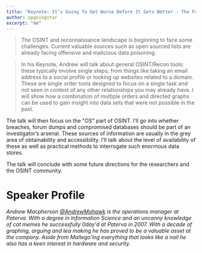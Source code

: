 ```yaml
---
title: "Keynote: It’s Going To Get Worse Before It Gets Better - The Future of Recon Data Mining"
author: upgoingstar
excerpt: "mm"
---
```


> The OSINT and reconnaissance landscape is beginning to face some challenges. Current valuable sources such as open sourced lists are already facing offensive and malicious data poisoning. 

> In his Keynote, Andrew will talk about general OSINT/Recon tools: these typically involve single steps; from things like taking an email address to a social profile or looking up websites related to a domain. These are single order tools designed to focus on a single task and not seen in context of any other relationships you may already have. I will show how a combination of multiple orders and directed graphs can be used to gain insight into data sets that were not possible in the past.

The talk will then focus on the "OS" part of OSINT. I’ll go into whether breaches, forum dumps and compromised databases should be part of an investigator’s arsenal. These sources of information are usually in the grey area of obtainability and accessibility. I’ll talk about the level of availability of these as well as practical methods to interrogate such enormous data stores. 

The talk will conclude with some future directions for the researchers and the OSINT community. 

# Speaker Profile

*Andrew Macpherson [@AndrewMohawk](https://twitter.com/AndrewMohawk) is the operations manager at Paterva. With a degree in Information Science and an uncanny knowledge of cat memes he successfully 0day'd at Paterva in 2007. With a decade of graphing, arguing and tea making he has proved to be a valuable asset at the company. Aside from Maltego'ing everything that looks like a nail he also has a keen interest in hardware and security.*


